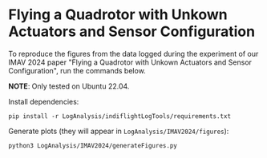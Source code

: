 # Flying a Quadrotor with Unkown Actuators and Sensor Configuration

To reproduce the figures from the data logged during the experiment of our 
IMAV 2024 paper "Flying a Quadrotor with Unkown Actuators and Sensor Configuration",
run the commands below.

**NOTE**: Only tested on Ubuntu 22.04.

Install dependencies:

    pip install -r LogAnalysis/indiflightLogTools/requirements.txt

Generate plots (they will appear in `LogAnalysis/IMAV2024/figures`):

    python3 LogAnalysis/IMAV2024/generateFigures.py
